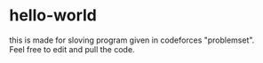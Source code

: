 # hello-world
this is made for sloving program given in codeforces "problemset".   
Feel free to edit and pull the code.
